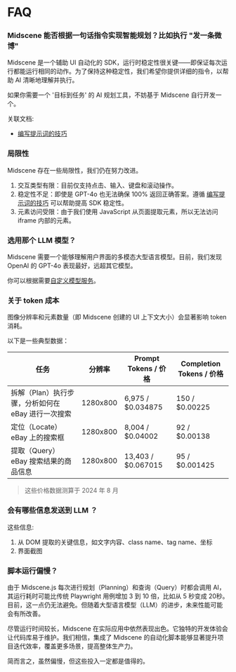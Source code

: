 # FAQ

### Midscene 能否根据一句话指令实现智能规划？比如执行 "发一条微博"

Midscene 是一个辅助 UI 自动化的 SDK，运行时稳定性很关键——即保证每次运行都能运行相同的动作。为了保持这种稳定性，我们希望你提供详细的指令，以帮助 AI 清晰地理解并执行。

如果你需要一个 '目标到任务' 的 AI 规划工具，不妨基于 Midscene 自行开发一个。

关联文档:
* [编写提示词的技巧](./prompting-tips)

### 局限性

Midscene 存在一些局限性，我们仍在努力改进。

1. 交互类型有限：目前仅支持点击、输入、键盘和滚动操作。
2. 稳定性不足：即使是 GPT-4o 也无法确保 100% 返回正确答案。遵循 [编写提示词的技巧](./prompting-tips) 可以帮助提高 SDK 稳定性。
3. 元素访问受限：由于我们使用 JavaScript 从页面提取元素，所以无法访问 iframe 内部的元素。

### 选用那个 LLM 模型？

Midscene 需要一个能够理解用户界面的多模态大型语言模型。目前，我们发现 OpenAI 的 GPT-4o 表现最好，远超其它模型。

你可以根据需要[自定义模型服务](../usage/model-vendor.html)。

### 关于 token 成本

图像分辨率和元素数量（即 Midscene 创建的 UI 上下文大小）会显著影响 token 消耗。

以下是一些典型数据：

|任务 | 分辨率 | Prompt Tokens / 价格 | Completion Tokens / 价格 |
|-----|------------|--------------|---------------|
|拆解（Plan）执行步骤，分析如何在 eBay 进行一次搜索| 1280x800| 6,975 / $0.034875 |150 / $0.00225|
|定位（Locate）eBay 上的搜索框| 1280x800 | 8,004 / $0.04002 | 92 / $0.00138 |
|提取（Query）eBay 搜索结果的商品信息| 1280x800| 13,403 / $0.067015 | 95 / $0.001425 |

> 这些价格数据测算于 2024 年 8 月

### 会有哪些信息发送到 LLM ？

这些信息: 
1. 从 DOM 提取的关键信息，如文字内容、class name、tag name、坐标
2. 界面截图

### 脚本运行偏慢？

由于 Midscene.js 每次进行规划（Planning）和查询（Query）时都会调用 AI，其运行耗时可能比传统 Playwright 用例增加 3 到 10 倍，比如从 5 秒变成 20秒。目前，这一点仍无法避免。但随着大型语言模型（LLM）的进步，未来性能可能会有所改善。

尽管运行时间较长，Midscene 在实际应用中依然表现出色。它独特的开发体验会让代码库易于维护。我们相信，集成了 Midscene 的自动化脚本能够显著提升项目迭代效率，覆盖更多场景，提高整体生产力。

简而言之，虽然偏慢，但这些投入一定都是值得的。